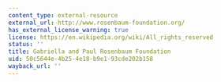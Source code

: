 ```yaml
---
content_type: external-resource
external_url: http://www.rosenbaum-foundation.org/
has_external_license_warning: true
license: https://en.wikipedia.org/wiki/All_rights_reserved
status: ''
title: Gabriella and Paul Rosenbaum Foundation
uid: 50c5644e-4b25-4e18-b9e1-93cde202b158
wayback_url: ''
---
```

